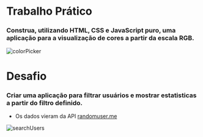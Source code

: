 # Trabalho Prático

### Construa, utilizando HTML, CSS e JavaScript puro, uma aplicação para a visualização de cores a partir da escala RGB.

![colorPicker](https://user-images.githubusercontent.com/61475431/93270300-3b8d8f00-f787-11ea-8f6a-17f43ae0cf13.gif)

# Desafio

### Criar uma aplicação para filtrar usuários e mostrar estatisticas a partir do filtro definido.

- Os dados vieram da API [randomuser.me](https://randomuser.me "randomuser.me")

![searchUsers](https://user-images.githubusercontent.com/61475431/93270465-9921db80-f787-11ea-9f74-6ce982231825.gif)
